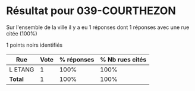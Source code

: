# Résultat pour 039-COURTHEZON

Sur l'ensemble de la ville il y a eu 1 réponses dont 1 réponses avec une rue citée (100%)

1 points noirs identifiés

| Rue | Vote | % réponses | % Nb rues cités|
|-----|------|------------|----------------|
| L ETANG | 1 | 100% | 100%|
| **Total** | 1 | 100% | 100%|
